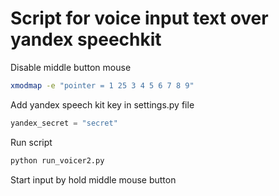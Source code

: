 # Script for voice input text over yandex speechkit

Disable middle button mouse
```bash
xmodmap -e "pointer = 1 25 3 4 5 6 7 8 9"
```

Add yandex speech kit key in settings.py file
```python
yandex_secret = "secret"
```

Run script

```bash
python run_voicer2.py
```

Start input by hold middle mouse button
